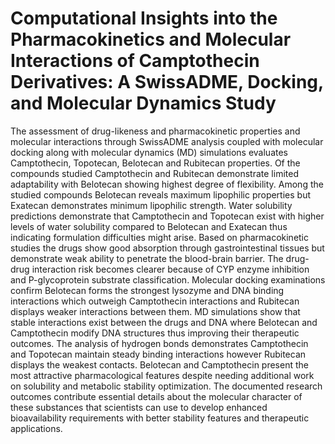 # Computational Insights into the Pharmacokinetics and Molecular Interactions of Camptothecin Derivatives: A SwissADME, Docking, and Molecular Dynamics Study
The assessment of drug-likeness and pharmacokinetic properties and molecular interactions through SwissADME analysis coupled with molecular docking along with molecular dynamics (MD) simulations evaluates Camptothecin, Topotecan, Belotecan and Rubitecan properties. Of the compounds studied Camptothecin and Rubitecan demonstrate limited adaptability with Belotecan showing highest degree of flexibility. Among the studied compounds Belotecan reveals maximum lipophilic properties but Exatecan demonstrates minimum lipophilic strength. Water solubility predictions demonstrate that Camptothecin and Topotecan exist with higher levels of water solubility compared to Belotecan and Exatecan thus indicating formulation difficulties might arise. Based on pharmacokinetic studies the drugs show good absorption through gastrointestinal tissues but demonstrate weak ability to penetrate the blood-brain barrier. The drug-drug interaction risk becomes clearer because of CYP enzyme inhibition and P-glycoprotein substrate classification. Molecular docking examinations confirm Belotecan forms the strongest lysozyme and DNA binding interactions which outweigh Camptothecin interactions and Rubitecan displays weaker interactions between them. MD simulations show that stable interactions exist between the drugs and DNA where Belotecan and Camptothecin modify DNA structures thus improving their therapeutic outcomes. The analysis of hydrogen bonds demonstrates Camptothecin and Topotecan maintain steady binding interactions however Rubitecan displays the weakest contacts. Belotecan and Camptothecin present the most attractive pharmacological features despite needing additional work on solubility and metabolic stability optimization. The documented research outcomes contribute essential details about the molecular character of these substances that scientists can use to develop enhanced bioavailability requirements with better stability features and therapeutic applications.

